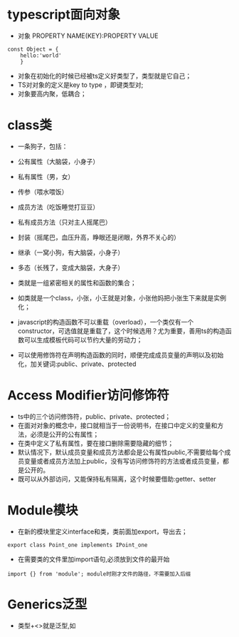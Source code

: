 # typescript面向对象
-  对象 PROPERTY NAME(KEY):PROPERTY VALUE
```
const Object = {
    hello:'world'
    }
```
- 对象在初始化的时候已经被ts定义好类型了，类型就是它自己；
- TS对对象的定义是key to type ，即键类型对;
- 对象要高内聚，低耦合；

# class类 
- 一条狗子，包括：
- 公有属性（大脑袋，小身子）
- 私有属性（男，女）
- 传参（喂水喂饭）
- 成员方法（吃饭睡觉打豆豆）
- 私有成员方法（只对主人摇尾巴）
- 封装（摇尾巴，血压升高，睁眼还是闭眼，外界不关心的）
- 继承（一窝小狗，有大脑袋，小身子）
- 多态（长残了，变成大脑袋，大身子）

- 类就是一组紧密相关的属性和函数的集合；
- 如类就是一个class，小张，小王就是对象，小张他妈把小张生下来就是实例化；
- javascript的构造函数不可以重载（overload），一个类仅有一个constructor，可选值就是重载了，这个时候选用？尤为重要，善用ts的构造函数可以生成模板代码可以节约大量的劳动力；
- 可以使用修饰符在声明构造函数的同时，顺便完成成员变量的声明以及初始化，加关键词:public、private、protected

# Access Modifier访问修饰符
- ts中的三个访问修饰符，public、private、protected；
- 在面对对象的概念中，接口就相当于一份说明书，在接口中定义的变量和方法，必须是公开的公有属性；
- 在类中定义了私有属性，要在接口删除需要隐藏的细节；
- 默认情况下，默认成员变量和成员方法都会是公有属性public,不需要给每个成员变量或者成员方法加上public，没有写访问修饰符的方法或者成员变量，都是公开的。
- 既可以从外部访问，又能保持私有隔离，这个时候要借助:getter、setter

# Module模块
- 在新的模块里定义interface和类，类前面加export，导出去；
```
export class Point_one implements IPoint_one
```
- 在需要类的文件里加import语句,必须放到文件的最开始
```
import {} from 'module'; module时刚才文件的路径，不需要加入后缀
```

# Generics泛型
- 类型+<>就是泛型,如
```let list_two: Array<number> = [1,2,3,4];
```